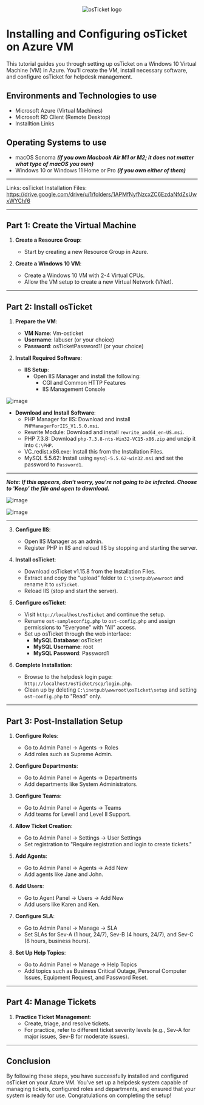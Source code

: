 <p align="center">
<img src="https://i.imgur.com/Clzj7Xs.png" alt="osTicket logo"/>
</p>

<h1>Installing and Configuring osTicket on Azure VM</h1>
<p>This tutorial guides you through setting up osTicket on a Windows 10 Virtual Machine (VM) in Azure. You'll create the VM, install necessary software, and configure osTicket for helpdesk management.</p>

<h2>Environments and Technologies to use</h2>

- Microsoft Azure (Virtual Machines)
- Microsoft RD Client (Remote Desktop)
- Installtion Links

<h2>Operating Systems to use</h2>

- macOS Sonoma ***(if you own Macbook Air M1 or M2; it does not matter what type of macOS you own)***
- Windows 10 or Windows 11 Home or Pro ***(if you own either of them)***

-----

Links:
osTicket Installation Files: https://drive.google.com/drive/u/1/folders/1APMfNyfNzcxZC6EzdaNfdZsUwxWYChf6

-----

## Part 1: Create the Virtual Machine

1. **Create a Resource Group**:
   - Start by creating a new Resource Group in Azure.

2. **Create a Windows 10 VM**:
   - Create a Windows 10 VM with 2-4 Virtual CPUs.
   - Allow the VM setup to create a new Virtual Network (VNet).
  
-----

## Part 2: Install osTicket

1. **Prepare the VM**:
   - **VM Name**: Vm-osticket
   - **Username**: labuser (or your choice)
   - **Password**: osTicketPassword1! (or your choice)

2. **Install Required Software**:
   - **IIS Setup**:
     - Open IIS Manager and install the following:
       - CGI and Common HTTP Features
       - IIS Management Console
      
![image](https://github.com/user-attachments/assets/9a35d051-2d12-4229-8c5a-4221d4efe295)

   - **Download and Install Software**:
     - PHP Manager for IIS: Download and install `PHPManagerForIIS_V1.5.0.msi`.
     - Rewrite Module: Download and install `rewrite_amd64_en-US.msi`.
     - PHP 7.3.8: Download `php-7.3.8-nts-Win32-VC15-x86.zip` and unzip it into `C:\PHP`.
     - VC_redist.x86.exe: Install this from the Installation Files.
     - MySQL 5.5.62: Install using `mysql-5.5.62-win32.msi` and set the password to `Password1`.
    
-----

***Note: If this appears, don't worry, you're not going to be infected. Choose to 'Keep' the file and open to download.***

![image](https://github.com/user-attachments/assets/b27aa563-139e-4b15-920e-c21d83405342)

![image](https://github.com/user-attachments/assets/5d905403-f71e-438a-804c-1c57dea35645)

-----

3. **Configure IIS**:
   - Open IIS Manager as an admin.
   - Register PHP in IIS and reload IIS by stopping and starting the server.

4. **Install osTicket**:
   - Download osTicket v1.15.8 from the Installation Files.
   - Extract and copy the “upload” folder to `C:\inetpub\wwwroot` and rename it to `osTicket`.
   - Reload IIS (stop and start the server).

5. **Configure osTicket**:
   - Visit `http://localhost/osTicket` and continue the setup.
   - Rename `ost-sampleconfig.php` to `ost-config.php` and assign permissions to "Everyone" with "All" access.
   - Set up osTicket through the web interface:
     - **MySQL Database**: osTicket
     - **MySQL Username**: root
     - **MySQL Password**: Password1

6. **Complete Installation**:
   - Browse to the helpdesk login page: `http://localhost/osTicket/scp/login.php`.
   - Clean up by deleting `C:\inetpub\wwwroot\osTicket\setup` and setting `ost-config.php` to "Read" only.
  
-----

## Part 3: Post-Installation Setup

1. **Configure Roles**:
   - Go to Admin Panel -> Agents -> Roles
   - Add roles such as Supreme Admin.

2. **Configure Departments**:
   - Go to Admin Panel -> Agents -> Departments
   - Add departments like System Administrators.

3. **Configure Teams**:
   - Go to Admin Panel -> Agents -> Teams
   - Add teams for Level I and Level II Support.

4. **Allow Ticket Creation**:
   - Go to Admin Panel -> Settings -> User Settings
   - Set registration to "Require registration and login to create tickets."

5. **Add Agents**:
   - Go to Admin Panel -> Agents -> Add New
   - Add agents like Jane and John.

6. **Add Users**:
   - Go to Agent Panel -> Users -> Add New
   - Add users like Karen and Ken.

7. **Configure SLA**:
   - Go to Admin Panel -> Manage -> SLA
   - Set SLAs for Sev-A (1 hour, 24/7), Sev-B (4 hours, 24/7), and Sev-C (8 hours, business hours).

8. **Set Up Help Topics**:
   - Go to Admin Panel -> Manage -> Help Topics
   - Add topics such as Business Critical Outage, Personal Computer Issues, Equipment Request, and Password Reset.
  
-----

## Part 4: Manage Tickets

1. **Practice Ticket Management**:
   - Create, triage, and resolve tickets.
   - For practice, refer to different ticket severity levels (e.g., Sev-A for major issues, Sev-B for moderate issues).
  
-----

## Conclusion

By following these steps, you have successfully installed and configured osTicket on your Azure VM. You’ve set up a helpdesk system capable of managing tickets, configured roles and departments, and ensured that your system is ready for use. Congratulations on completing the setup!
